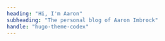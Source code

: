 ```yaml
---
heading: "Hi, I'm Aaron"
subheading: "The personal blog of Aaron Imbrock"
handle: "hugo-theme-codex"
---
```


